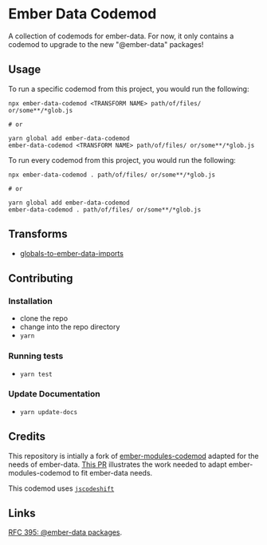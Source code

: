 # Ember Data Codemod


A collection of codemods for ember-data. For now, it only contains a codemod to upgrade to the new "@ember-data" packages!

## Usage

To run a specific codemod from this project, you would run the following:

```
npx ember-data-codemod <TRANSFORM NAME> path/of/files/ or/some**/*glob.js

# or

yarn global add ember-data-codemod
ember-data-codemod <TRANSFORM NAME> path/of/files/ or/some**/*glob.js
```

To run every codemod from this project, you would run the following:

```
npx ember-data-codemod . path/of/files/ or/some**/*glob.js

# or

yarn global add ember-data-codemod
ember-data-codemod . path/of/files/ or/some**/*glob.js
```

## Transforms

<!--TRANSFORMS_START-->
* [globals-to-ember-data-imports](transforms/globals-to-ember-data-imports/README.md)
<!--TRANSFORMS_END-->

## Contributing

### Installation

* clone the repo
* change into the repo directory
* `yarn`

### Running tests

* `yarn test`

### Update Documentation

* `yarn update-docs`

## Credits

This repository is intially a fork of [ember-modules-codemod](https://github.com/ember-cli/ember-modules-codemod) adapted for the needs of ember-data. [This PR](https://github.com/dcyriller/ember-data-codemod/pull/1) illustrates the work needed to adapt ember-modules-codemod to fit ember-data needs.

This codemod uses [`jscodeshift`](https://github.com/facebook/jscodeshift)

## Links

[RFC 395: @ember-data packages](https://github.com/emberjs/rfcs/pull/395).

